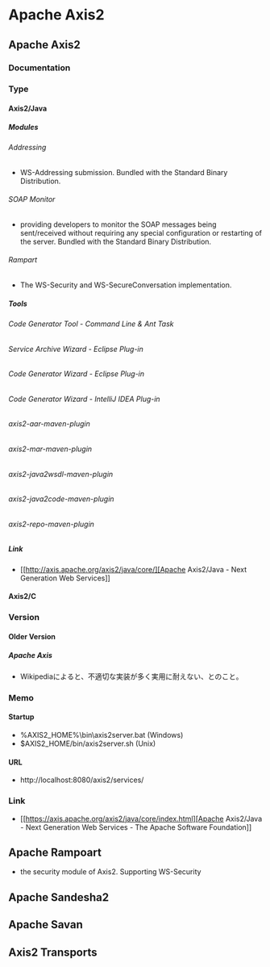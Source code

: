 # Apache Axis2
## Apache Axis2
### Documentation
### Type
#### Axis2/Java
##### Modules
###### Addressing
- WS-Addressing submission.
  Bundled with the Standard Binary Distribution.
###### SOAP Monitor
- providing developers to monitor the SOAP messages being sent/received 
  without requiring any special configuration or restarting of the server.
  Bundled with the Standard Binary Distribution.
###### Rampart
- The WS-Security and WS-SecureConversation implementation.
##### Tools
###### Code Generator Tool - Command Line & Ant Task
###### Service Archive Wizard - Eclipse Plug-in
###### Code Generator Wizard - Eclipse Plug-in
###### Code Generator Wizard - IntelliJ IDEA Plug-in
###### axis2-aar-maven-plugin
###### axis2-mar-maven-plugin
###### axis2-java2wsdl-maven-plugin
###### axis2-java2code-maven-plugin
###### axis2-repo-maven-plugin
##### Link
- [[http://axis.apache.org/axis2/java/core/][Apache Axis2/Java - Next Generation Web Services]]
#### Axis2/C
### Version
#### Older Version
##### Apache Axis
- Wikipediaによると、不適切な実装が多く実用に耐えない、とのこと。
### Memo
#### Startup
- %AXIS2_HOME%\bin\axis2server.bat (Windows)
- $AXIS2_HOME/bin/axis2server.sh (Unix)
#### URL
- http://localhost:8080/axis2/services/
### Link
- [[https://axis.apache.org/axis2/java/core/index.html][Apache Axis2/Java - Next Generation Web Services - The Apache Software Foundation]]
## Apache Rampoart
- the security module of Axis2.
  Supporting WS-Security
## Apache Sandesha2
## Apache Savan
## Axis2 Transports

